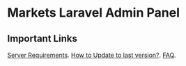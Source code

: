 # Markets Laravel Admin Panel

## Important Links
 [Server Requirements](https://support.smartersvision.com/help-center/articles/7/9/3/introduction).
 [How to Update to last version?](https://support.smartersvision.com/help-center/articles/7/9/11/update).
 [FAQ](https://support.smartersvision.com/help-center/categories/8/laravel-application-faq).
